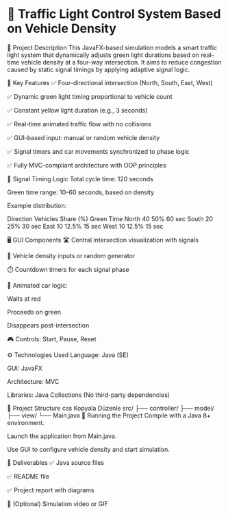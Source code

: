 # 🚦 Traffic Light Control System Based on Vehicle Density
📌 Project Description
This JavaFX-based simulation models a smart traffic light system that dynamically adjusts green light durations based on real-time vehicle density at a four-way intersection. It aims to reduce congestion caused by static signal timings by applying adaptive signal logic.

🎯 Key Features
✅ Four-directional intersection (North, South, East, West)

✅ Dynamic green light timing proportional to vehicle count

✅ Constant yellow light duration (e.g., 3 seconds)

✅ Real-time animated traffic flow with no collisions

✅ GUI-based input: manual or random vehicle density

✅ Signal timers and car movements synchronized to phase logic

✅ Fully MVC-compliant architecture with OOP principles

🧠 Signal Timing Logic
Total cycle time: 120 seconds

Green time range: 10–60 seconds, based on density

Example distribution:

Direction	Vehicles	Share (%)	Green Time
North	40	50%	60 sec
South	20	25%	30 sec
East	10	12.5%	15 sec
West	10	12.5%	15 sec

🖥️ GUI Components
🛣️ Central intersection visualization with signals

🧮 Vehicle density inputs or random generator

⏱️ Countdown timers for each signal phase

🚗 Animated car logic:

Waits at red

Proceeds on green

Disappears post-intersection

🎮 Controls: Start, Pause, Reset

⚙️ Technologies Used
Language: Java (SE)

GUI: JavaFX

Architecture: MVC

Libraries: Java Collections (No third-party dependencies)

📂 Project Structure
css
Kopyala
Düzenle
src/
├── controller/
├── model/
├── view/
└── Main.java
🚀 Running the Project
Compile with a Java 8+ environment.

Launch the application from Main.java.

Use GUI to configure vehicle density and start simulation.

📎 Deliverables
✅ Java source files

✅ README file

✅ Project report with diagrams

🎥 (Optional) Simulation video or GIF
